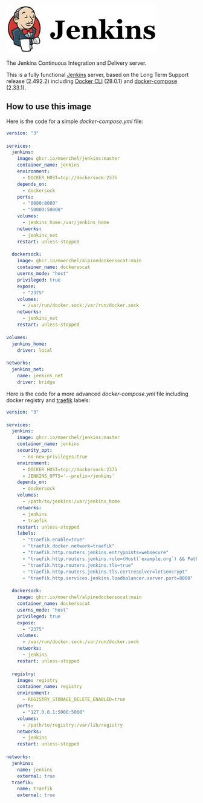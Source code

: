 ![Jenkins](https://raw.githubusercontent.com/docker-library/docs/3ab4dafb41dd0e959ff9322b3c50af2519af6d85/jenkins/logo.png)

The Jenkins Continuous Integration and Delivery server.

This is a fully functional [Jenkins](http://jenkins.io/) server, based on the Long Term Support release (2.492.2) including [Docker CLI](https://download.docker.com/linux/static/stable/x86_64/) (28.0.1) and [docker-compose](https://github.com/docker/compose/releases) (2.33.1).

## How to use this image

Here is the code for a simple _docker-compose.yml_ file:

```yml
version: "3"

services:
  jenkins:
    image: ghcr.io/moerchel/jenkins:master
    container_name: jenkins
    environment:
      - DOCKER_HOST=tcp://dockersock:2375
    depends_on:
      - dockersock
    ports:
      - "8080:8080"
      - "50000:50000"
    volumes:
      - jenkins_home:/var/jenkins_home
    networks:
      - jenkins_net
    restart: unless-stopped

  dockersock:
    image: ghcr.io/moerchel/alpinedockersocat:main
    container_name: dockersocat
    userns_mode: "host"
    privileged: true
    expose:
      - "2375"
    volumes:
      - /var/run/docker.sock:/var/run/docker.sock
    networks:
      - jenkins_net
    restart: unless-stopped

volumes:
  jenkins_home:
    driver: local

networks:
  jenkins_net:
    name: jenkins_net
    driver: bridge
```

Here is the code for a more advanced _docker-compose.yml_ file including docker registry and [traefik](https://doc.traefik.io/traefik/) labels:

```yml
version: "3"

services:
  jenkins:
    image: ghcr.io/moerchel/jenkins:master
    container_name: jenkins
    security_opt:
      - no-new-privileges:true
    environment:
      - DOCKER_HOST=tcp://dockersock:2375
      - JENKINS_OPTS='--prefix=/jenkins'
    depends_on:
      - dockersock
    volumes:
      - /path/to/jenkins:/var/jenkins_home
    networks:
      - jenkins
      - traefik
    restart: unless-stopped
    labels:
      - "traefik.enable=true"
      - "traefik.docker.network=traefik"
      - "traefik.http.routers.jenkins.entrypoints=websecure"
      - "traefik.http.routers.jenkins.rule=(Host(`example.org`) && PathPrefix(`/jenkins`))"
      - "traefik.http.routers.jenkins.tls=true"
      - "traefik.http.routers.jenkins.tls.certresolver=letsencrypt"
      - "traefik.http.services.jenkins.loadbalancer.server.port=8080"

  dockersock:
    image: ghcr.io/moerchel/alpinedockersocat:main
    container_name: dockersocat
    userns_mode: "host"
    privileged: true
    expose:
      - "2375"
    volumes:
      - /var/run/docker.sock:/var/run/docker.sock
    networks:
      - jenkins
    restart: unless-stopped

  registry:
    image: registry
    container_name: registry
    environment:
      - REGISTRY_STORAGE_DELETE_ENABLED=true
    ports:
      - "127.0.0.1:5000:5000"
    volumes:
      - /path/to/registry:/var/lib/registry
    networks:
      - jenkins
    restart: unless-stopped

networks:
  jenkins:
    name: jenkins
    external: true
  traefik:
    name: traefik
    external: true
```
